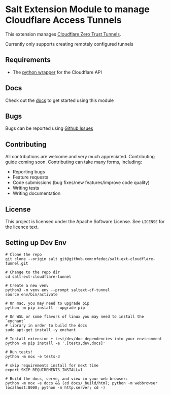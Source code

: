 # Salt Extension Module to manage Cloudflare Access Tunnels

This extension manages [Cloudflare Zero Trust Tunnels](https://developers.cloudflare.com/cloudflare-one/connections/connect-apps/).

Currently only supports creating remotely configured tunnels

## Requirements

- The [python wrapper](https://github.com/cloudflare/python-cloudflare) for the Cloudflare API

## Docs

Check out the [docs](https://mfedec.github.io/salt-ext-cloudflare-tunnel) to get started using this
module

## Bugs

Bugs can be reported using [Github Issues](https://github.com/mfedec/salt-ext-cloudflare-tunnel/issues)

## Contributing

All contributions are welcome and very much appreciated. Contributing guide coming soon.
Contributing can take many forms, including:

- Reporting bugs
- Feature requests
- Code submissions (bug fixes/new features/improve code quality)
- Writing tests
- Writing documentation

## License

This project is licensed under the Apache Software License. See `LICENSE` for the licence text.


## Setting up Dev Env

```
# Clone the repo
git clone --origin salt git@github.com:mfedec/salt-ext-cloudflare-tunnel.git

# Change to the repo dir
cd salt-ext-cloudflare-tunnel

# Create a new venv
python3 -m venv env --prompt saltext-cf-tunnel
source env/bin/activate

# On mac, you may need to upgrade pip
python -m pip install --upgrade pip

# On WSL or some flavors of linux you may need to install the `enchant`
# library in order to build the docs
sudo apt-get install -y enchant

# Install extension + test/dev/doc dependencies into your environment
python -m pip install -e '.[tests,dev,docs]'

# Run tests!
python -m nox -e tests-3

# skip requirements install for next time
export SKIP_REQUIREMENTS_INSTALL=1

# Build the docs, serve, and view in your web browser:
python -m nox -e docs && (cd docs/_build/html; python -m webbrowser localhost:8000; python -m http.server; cd -)

```